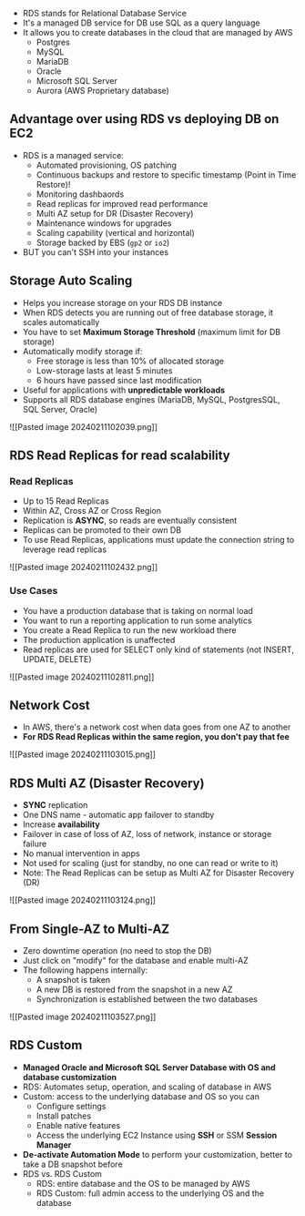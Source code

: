 - RDS stands for Relational Database Service
- It's a managed DB service for DB use SQL as a query language
- It allows you to create databases in the cloud that are managed by AWS
	- Postgres
	- MySQL
	- MariaDB
	- Oracle
	- Microsoft SQL Server
	- Aurora (AWS Proprietary database)

## Advantage over using RDS vs deploying DB on EC2

- RDS is a managed service:
	- Automated provisioning, OS patching
	- Continuous backups and restore to specific timestamp (Point in Time Restore)!
	- Monitoring dashbaords
	- Read replicas for improved read performance
	- Multi AZ setup for DR (Disaster Recovery)
	- Maintenance windows for upgrades
	- Scaling capability (vertical and horizontal)
	- Storage backed by EBS (`gp2` or `io2`)
- BUT you can't SSH into your instances

## Storage Auto Scaling

- Helps you increase storage on your RDS DB instance
- When RDS detects you are running out of free database storage, it scales automatically
- You have to set **Maximum Storage Threshold** (maximum limit for DB storage)
- Automatically modify storage if:
	- Free storage is less than 10% of allocated storage
	- Low-storage lasts at least 5 minutes
	- 6 hours have passed since last modification
- Useful for applications with **unpredictable workloads**
- Supports all RDS database engines (MariaDB, MySQL, PostgresSQL, SQL Server, Oracle)

![[Pasted image 20240211102039.png]]

## RDS Read Replicas for read scalability

### Read Replicas

- Up to 15 Read Replicas
- Within AZ, Cross AZ or Cross Region
- Replication is **ASYNC**, so reads are eventually consistent
- Replicas can be promoted to their own DB
- To use Read Replicas, applications must update the connection string to leverage read replicas

![[Pasted image 20240211102432.png]]

### Use Cases
- You have a production database that is taking on normal load
- You want to run a reporting application to run some analytics
- You create a Read Replica to run the new workload there
- The production application is unaffected
- Read replicas are used for SELECT only kind of statements (not INSERT, UPDATE, DELETE)

![[Pasted image 20240211102811.png]]

## Network Cost

- In AWS, there's a network cost when data goes from one AZ to another
- **For RDS Read Replicas within the same region, you don't pay that fee**

![[Pasted image 20240211103015.png]]

## RDS Multi AZ (Disaster Recovery)

- **SYNC** replication
- One DNS name - automatic app failover to standby
- Increase **availability**
- Failover in case of loss of AZ, loss of network, instance or storage failure
- No manual intervention in apps
- Not used for scaling (just for standby, no one can read or write to it)
- Note: The Read Replicas can be setup as Multi AZ for Disaster Recovery (DR)

![[Pasted image 20240211103124.png]]

## From Single-AZ to Multi-AZ

- Zero downtime operation (no need to stop the DB)
- Just click on "modify" for the database and enable multi-AZ
- The following happens internally:
	- A snapshot is taken
	- A new DB is restored from the snapshot in a new AZ
	- Synchronization is established between the two databases

![[Pasted image 20240211103527.png]]

## RDS Custom

- **Managed Oracle and Microsoft SQL Server Database with OS and database customization**
- RDS: Automates setup, operation, and scaling of database in AWS
- Custom: access to the underlying database and OS so you can
	- Configure settings
	- Install patches  
	- Enable native features  
	- Access the underlying EC2 Instance using **SSH** or SSM **Session Manager**
- **De-activate Automation Mode** to perform your customization, better to take a DB snapshot before
- RDS vs. RDS Custom  
	- RDS: entire database and the OS to be managed by AWS
	- RDS Custom: full admin access to the underlying OS and the database